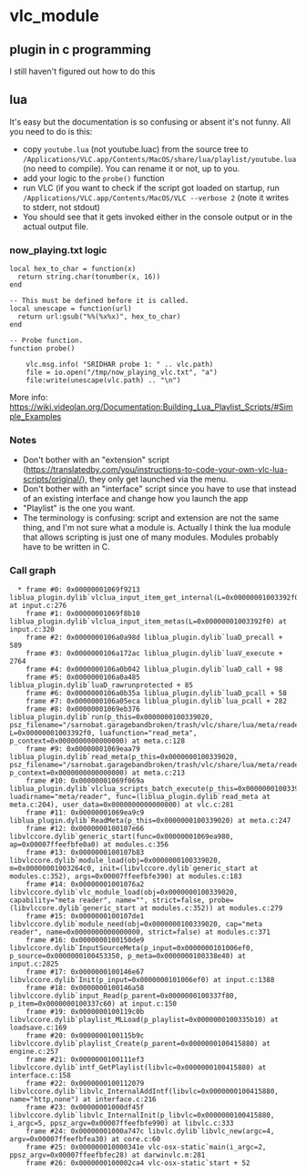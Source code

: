 # vlc_module

## plugin in c programming

I still haven't figured out how to do this

## lua

It's easy but the documentation is so confusing or absent it's not funny. All you need to do is this:

* copy `youtube.lua` (not youtube.luac) from the source tree to `/Applications/VLC.app/Contents/MacOS/share/lua/playlist/youtube.lua` (no need to compile). You can rename it or not, up to you.
* add your logic to the `probe()` function
* run VLC (if you want to check if the script got loaded on startup, run `/Applications/VLC.app/Contents/MacOS/VLC --verbose 2` (note it writes to stderr, not stdout)
* You should see that it gets invoked either in the console output or in the actual output file.

### now_playing.txt logic

```
local hex_to_char = function(x)
  return string.char(tonumber(x, 16))
end

-- This must be defined before it is called.
local unescape = function(url)
  return url:gsub("%%(%x%x)", hex_to_char)
end

-- Probe function.
function probe()

	vlc.msg.info( "SRIDHAR probe 1: " .. vlc.path)
	file = io.open("/tmp/now_playing_vlc.txt", "a")
	file:write(unescape(vlc.path) .. "\n")
```

More info: https://wiki.videolan.org/Documentation:Building_Lua_Playlist_Scripts/#Simple_Examples

### Notes
* Don't bother with an "extension" script (https://translatedby.com/you/instructions-to-code-your-own-vlc-lua-scripts/original/), they only get launched via the menu.
* Don't bother with an "interface" script since you have to use that instead of an existing interface and change how you launch the app
* "Playlist" is the one you want.
* The terminology is confusing: script and extension are not the same thing, and I'm not sure what a module is. Actually I think the lua module that allows scripting is just one of many modules. Modules probably have to be written in C.

### Call graph

```
  * frame #0: 0x00000001069f9213 liblua_plugin.dylib`vlclua_input_item_get_internal(L=0x00000001003392f0) at input.c:276
    frame #1: 0x00000001069f8b10 liblua_plugin.dylib`vlclua_input_item_metas(L=0x00000001003392f0) at input.c:320
    frame #2: 0x0000000106a0a98d liblua_plugin.dylib`luaD_precall + 589
    frame #3: 0x0000000106a172ac liblua_plugin.dylib`luaV_execute + 2764
    frame #4: 0x0000000106a0b042 liblua_plugin.dylib`luaD_call + 98
    frame #5: 0x0000000106a0a485 liblua_plugin.dylib`luaD_rawrunprotected + 85
    frame #6: 0x0000000106a0b35a liblua_plugin.dylib`luaD_pcall + 58
    frame #7: 0x0000000106a05eca liblua_plugin.dylib`lua_pcall + 282
    frame #8: 0x00000001069eb376 liblua_plugin.dylib`run(p_this=0x0000000100339020, psz_filename="/sarnobat.garagebandbroken/trash/vlc/share/lua/meta/reader/filename.lua", L=0x00000001003392f0, luafunction="read_meta", p_context=0x0000000000000000) at meta.c:128
    frame #9: 0x00000001069eaa79 liblua_plugin.dylib`read_meta(p_this=0x0000000100339020, psz_filename="/sarnobat.garagebandbroken/trash/vlc/share/lua/meta/reader/filename.lua", p_context=0x0000000000000000) at meta.c:213
    frame #10: 0x00000001069f069a liblua_plugin.dylib`vlclua_scripts_batch_execute(p_this=0x0000000100339020, luadirname="meta/reader", func=(liblua_plugin.dylib`read_meta at meta.c:204), user_data=0x0000000000000000) at vlc.c:281
    frame #11: 0x00000001069ea9c9 liblua_plugin.dylib`ReadMeta(p_this=0x0000000100339020) at meta.c:247
    frame #12: 0x0000000100107e66 libvlccore.dylib`generic_start(func=0x00000001069ea980, ap=0x00007ffeefbfe0a0) at modules.c:356
    frame #13: 0x0000000100107b83 libvlccore.dylib`module_load(obj=0x0000000100339020, m=0x00000001003264c0, init=(libvlccore.dylib`generic_start at modules.c:352), args=0x00007ffeefbfe390) at modules.c:183
    frame #14: 0x00000001001076a2 libvlccore.dylib`vlc_module_load(obj=0x0000000100339020, capability="meta reader", name="", strict=false, probe=(libvlccore.dylib`generic_start at modules.c:352)) at modules.c:279
    frame #15: 0x0000000100107de1 libvlccore.dylib`module_need(obj=0x0000000100339020, cap="meta reader", name=0x0000000000000000, strict=false) at modules.c:371
    frame #16: 0x0000000100150de9 libvlccore.dylib`InputSourceMeta(p_input=0x0000000101006ef0, p_source=0x0000000100453350, p_meta=0x0000000100338e40) at input.c:2825
    frame #17: 0x0000000100146e67 libvlccore.dylib`Init(p_input=0x0000000101006ef0) at input.c:1388
    frame #18: 0x0000000100146a58 libvlccore.dylib`input_Read(p_parent=0x0000000100337f80, p_item=0x0000000100337c60) at input.c:150
    frame #19: 0x0000000100119c0b libvlccore.dylib`playlist_MLLoad(p_playlist=0x0000000100335b10) at loadsave.c:169
    frame #20: 0x0000000100115b9c libvlccore.dylib`playlist_Create(p_parent=0x0000000100415880) at engine.c:257
    frame #21: 0x0000000100111ef3 libvlccore.dylib`intf_GetPlaylist(libvlc=0x0000000100415880) at interface.c:158
    frame #22: 0x0000000100112079 libvlccore.dylib`libvlc_InternalAddIntf(libvlc=0x0000000100415880, name="http,none") at interface.c:216
    frame #23: 0x00000001000df45f libvlccore.dylib`libvlc_InternalInit(p_libvlc=0x0000000100415880, i_argc=5, ppsz_argv=0x00007ffeefbfe990) at libvlc.c:333
    frame #24: 0x00000001000a747c libvlc.dylib`libvlc_new(argc=4, argv=0x00007ffeefbfea30) at core.c:60
    frame #25: 0x000000010000341e vlc-osx-static`main(i_argc=2, ppsz_argv=0x00007ffeefbfec28) at darwinvlc.m:281
    frame #26: 0x0000000100002ca4 vlc-osx-static`start + 52
```
